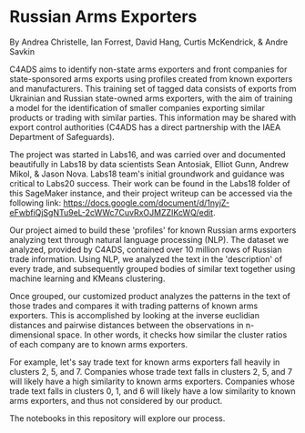 # Russian Arms Exporters

By Andrea Christelle, Ian Forrest, David Hang, Curtis McKendrick, & Andre Savkin

C4ADS aims to identify non-state arms exporters and front companies for state-sponsored arms exports using profiles created from known exporters and manufacturers. This training set of tagged data consists of exports from Ukrainian and Russian state-owned arms exporters, with the aim of training a model for the identification of smaller companies exporting similar products or trading with similar parties. This information may be shared with export control authorities (C4ADS has a direct partnership with the IAEA Department of Safeguards).

The project was started in Labs16, and was carried over and documented beautifully in Labs18 by data scientists Sean Antosiak, Elliot Gunn, Andrew Mikol, & Jason Nova. Labs18 team's initial groundwork and guidance was critical to Labs20 success. Their work can be found in the Labs18 folder of this SageMaker instance, and their project writeup can be accessed via the following link: https://docs.google.com/document/d/1nyjZ-eFwbfiQjSgNTu9eL-2cWWc7CuvRxOJMZZIKcWQ/edit.

Our project aimed to build these 'profiles' for known Russian arms exporters analyzing text through natural language processing (NLP). The dataset we analyzed, provided by C4ADS, contained over 10 million rows of Russian trade information. Using NLP, we analyzed the text in the 'description' of every trade, and subsequently grouped bodies of similar text together using machine learning and KMeans clustering.

Once grouped, our customized product analyzes the patterns in the text of those trades and compares it with trading patterns of known arms exporters. This is accomplished by looking at the inverse euclidian distances and pairwise distances between the observations in n-dimensional space. In other words, it checks how similar the cluster ratios of each company are to known arms exporters.

For example, let's say trade text for known arms exporters fall heavily in clusters 2, 5, and 7. Companies whose trade text falls in clusters 2, 5, and 7 will likely have a high similarity to known arms exporters. Companies whose trade text falls in clusters 0, 1, and 6 will likely have a low similarity to known arms exporters, and thus not considered by our product.

The notebooks in this repository will explore our process.